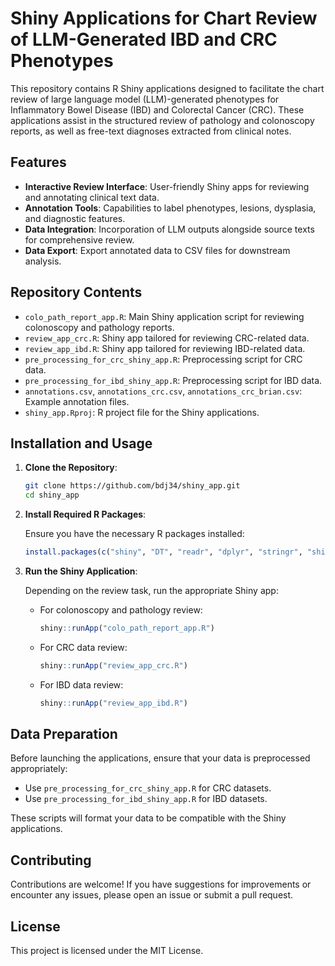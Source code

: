 # Shiny Applications for Chart Review of LLM-Generated IBD and CRC Phenotypes

This repository contains R Shiny applications designed to facilitate the chart review of large language model (LLM)-generated phenotypes for Inflammatory Bowel Disease (IBD) and Colorectal Cancer (CRC). These applications assist in the structured review of pathology and colonoscopy reports, as well as free-text diagnoses extracted from clinical notes.

## Features

- **Interactive Review Interface**: User-friendly Shiny apps for reviewing and annotating clinical text data.
- **Annotation Tools**: Capabilities to label phenotypes, lesions, dysplasia, and diagnostic features.
- **Data Integration**: Incorporation of LLM outputs alongside source texts for comprehensive review.
- **Data Export**: Export annotated data to CSV files for downstream analysis.

## Repository Contents

- `colo_path_report_app.R`: Main Shiny application script for reviewing colonoscopy and pathology reports.
- `review_app_crc.R`: Shiny app tailored for reviewing CRC-related data.
- `review_app_ibd.R`: Shiny app tailored for reviewing IBD-related data.
- `pre_processing_for_crc_shiny_app.R`: Preprocessing script for CRC data.
- `pre_processing_for_ibd_shiny_app.R`: Preprocessing script for IBD data.
- `annotations.csv`, `annotations_crc.csv`, `annotations_crc_brian.csv`: Example annotation files.
- `shiny_app.Rproj`: R project file for the Shiny applications.

## Installation and Usage

1. **Clone the Repository**:

   ```bash
   git clone https://github.com/bdj34/shiny_app.git
   cd shiny_app
   ```

2. **Install Required R Packages**:

   Ensure you have the necessary R packages installed:

   ```r
   install.packages(c("shiny", "DT", "readr", "dplyr", "stringr", "shinydashboard"))
   ```

3. **Run the Shiny Application**:

   Depending on the review task, run the appropriate Shiny app:

   - For colonoscopy and pathology review:

     ```r
     shiny::runApp("colo_path_report_app.R")
     ```

   - For CRC data review:

     ```r
     shiny::runApp("review_app_crc.R")
     ```

   - For IBD data review:

     ```r
     shiny::runApp("review_app_ibd.R")
     ```

## Data Preparation

Before launching the applications, ensure that your data is preprocessed appropriately:

- Use `pre_processing_for_crc_shiny_app.R` for CRC datasets.
- Use `pre_processing_for_ibd_shiny_app.R` for IBD datasets.

These scripts will format your data to be compatible with the Shiny applications.

## Contributing

Contributions are welcome! If you have suggestions for improvements or encounter any issues, please open an issue or submit a pull request.

## License

This project is licensed under the MIT License.
